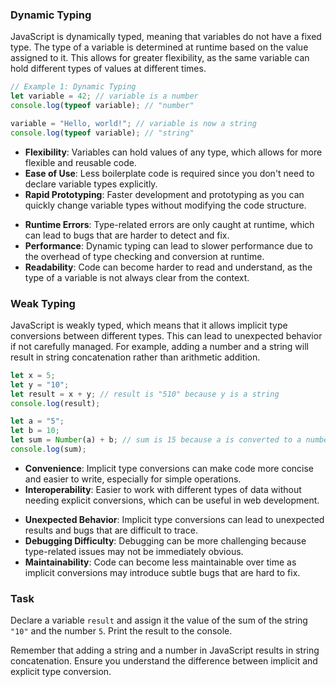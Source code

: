 ### Dynamic Typing
JavaScript is dynamically typed, meaning that variables do not have a fixed type. The type of a variable is determined at runtime based on the value assigned to it. This allows for greater flexibility, as the same variable can hold different types of values at different times.


```javascript
// Example 1: Dynamic Typing
let variable = 42; // variable is a number
console.log(typeof variable); // "number"

variable = "Hello, world!"; // variable is now a string
console.log(typeof variable); // "string"
```
<div class="hint" title="Advantages of Dynamic Typing">
<ul>
<li><b>Flexibility</b>: Variables can hold values of any type, which allows for more flexible and reusable code.</li>
<li><b>Ease of Use</b>: Less boilerplate code is required since you don't need to declare variable types explicitly.</li>
<li><b>Rapid Prototyping</b>: Faster development and prototyping as you can quickly change variable types without modifying the code structure.</li>
</ul>
</div>

<div class="hint" title="Disadvantages of Dynamic Typing">
<ul>
<li><b>Runtime Errors</b>: Type-related errors are only caught at runtime, which can lead to bugs that are harder to detect and fix.</li>
<li><b>Performance</b>: Dynamic typing can lead to slower performance due to the overhead of type checking and conversion at runtime.</li>
<li><b>Readability</b>: Code can become harder to read and understand, as the type of a variable is not always clear from the context.</li>
</ul>
</div>

### Weak Typing
JavaScript is weakly typed, which means that it allows implicit type conversions between different types. This can lead to unexpected behavior if not carefully managed. For example, adding a number and a string will result in string concatenation rather than arithmetic addition.


```javascript
let x = 5;
let y = "10";
let result = x + y; // result is "510" because y is a string
console.log(result);

let a = "5";
let b = 10;
let sum = Number(a) + b; // sum is 15 because a is converted to a number
console.log(sum);
```
<div class="hint" title="Advantages of Weak Typing">
<ul>
<li><b>Convenience</b>: Implicit type conversions can make code more concise and easier to write, especially for simple operations.</li>
<li><b>Interoperability</b>: Easier to work with different types of data without needing explicit conversions, which can be useful in web development.</li>
</ul>
</div>

<div class="hint" title="Disadvantages of Weak Typing">
<ul>
<li><b>Unexpected Behavior</b>: Implicit type conversions can lead to unexpected results and bugs that are difficult to trace.</li>
<li><b>Debugging Difficulty</b>: Debugging can be more challenging because type-related issues may not be immediately obvious.</li>
<li><b>Maintainability</b>: Code can become less maintainable over time as implicit conversions may introduce subtle bugs that are hard to fix.</li>
</ul>
</div>

### Task
Declare a variable `result` and assign it the value of the sum of the string `"10"` and the number `5`. Print the result to the console.

<div class="hint" title="Hint for Task">
Remember that adding a string and a number in JavaScript results in string concatenation. Ensure you understand the difference between implicit and explicit type conversion.
</div>
